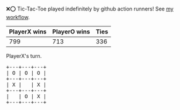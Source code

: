 :x::o: Tic-Tac-Toe played indefinitely by github action runners! See [my workflow](.github/workflows/play.yaml).

|PlayerX wins|PlayerO wins|Ties|
|-|-|-|
|799|713|336|

PlayerX's turn.

<pre>
+---+---+---+
| O | O | O |
+---+---+---+
| X |   | X |
+---+---+---+
|   | O | X |
+---+---+---+
</pre>